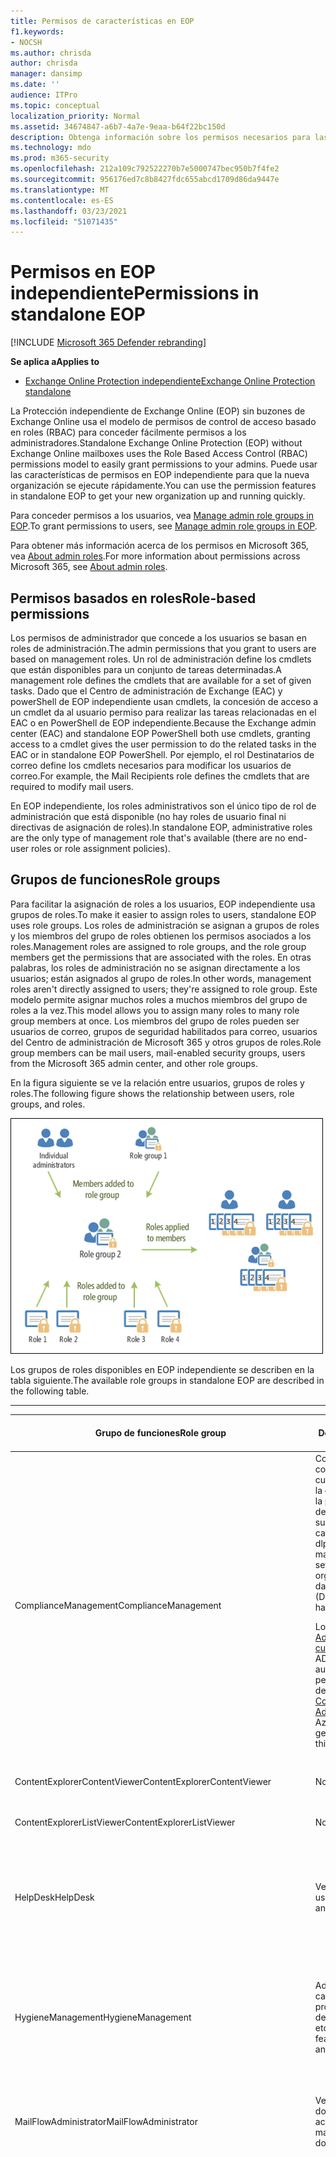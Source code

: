 ```yaml
---
title: Permisos de características en EOP
f1.keywords:
- NOCSH
ms.author: chrisda
author: chrisda
manager: dansimp
ms.date: ''
audience: ITPro
ms.topic: conceptual
localization_priority: Normal
ms.assetid: 34674847-a6b7-4a7e-9eaa-b64f22bc150d
description: Obtenga información sobre los permisos necesarios para las tareas en Exchange Online Protection independiente
ms.technology: mdo
ms.prod: m365-security
ms.openlocfilehash: 212a109c792522270b7e5000747bec950b7f4fe2
ms.sourcegitcommit: 956176ed7c8b8427fdc655abcd1709d86da9447e
ms.translationtype: MT
ms.contentlocale: es-ES
ms.lasthandoff: 03/23/2021
ms.locfileid: "51071435"
---
```

# <a name="permissions-in-standalone-eop"></a><span data-ttu-id="6df65-103">Permisos en EOP independiente</span><span class="sxs-lookup"><span data-stu-id="6df65-103">Permissions in standalone EOP</span></span>

[!INCLUDE [Microsoft 365 Defender rebranding](../includes/microsoft-defender-for-office.md)]

<span data-ttu-id="6df65-104">**Se aplica a**</span><span class="sxs-lookup"><span data-stu-id="6df65-104">**Applies to**</span></span>
-  [<span data-ttu-id="6df65-105">Exchange Online Protection independiente</span><span class="sxs-lookup"><span data-stu-id="6df65-105">Exchange Online Protection standalone</span></span>](exchange-online-protection-overview.md)

<span data-ttu-id="6df65-106">La Protección independiente de Exchange Online (EOP) sin buzones de Exchange Online usa el modelo de permisos de control de acceso basado en roles (RBAC) para conceder fácilmente permisos a los administradores.</span><span class="sxs-lookup"><span data-stu-id="6df65-106">Standalone Exchange Online Protection (EOP) without Exchange Online mailboxes uses the Role Based Access Control (RBAC) permissions model to easily grant permissions to your admins.</span></span> <span data-ttu-id="6df65-107">Puede usar las características de permisos en EOP independiente para que la nueva organización se ejecute rápidamente.</span><span class="sxs-lookup"><span data-stu-id="6df65-107">You can use the permission features in standalone EOP to get your new organization up and running quickly.</span></span>

<span data-ttu-id="6df65-108">Para conceder permisos a los usuarios, vea [Manage admin role groups in EOP](manage-admin-role-group-permissions-in-eop.md).</span><span class="sxs-lookup"><span data-stu-id="6df65-108">To grant permissions to users, see [Manage admin role groups in EOP](manage-admin-role-group-permissions-in-eop.md).</span></span>

<span data-ttu-id="6df65-109">Para obtener más información acerca de los permisos en Microsoft 365, vea [About admin roles](../../admin/add-users/about-admin-roles.md).</span><span class="sxs-lookup"><span data-stu-id="6df65-109">For more information about permissions across Microsoft 365, see [About admin roles](../../admin/add-users/about-admin-roles.md).</span></span>

## <a name="role-based-permissions"></a><span data-ttu-id="6df65-110">Permisos basados en roles</span><span class="sxs-lookup"><span data-stu-id="6df65-110">Role-based permissions</span></span>

<span data-ttu-id="6df65-111">Los permisos de administrador que concede a los usuarios se basan en roles de administración.</span><span class="sxs-lookup"><span data-stu-id="6df65-111">The admin permissions that you grant to users are based on management roles.</span></span> <span data-ttu-id="6df65-112">Un rol de administración define los cmdlets que están disponibles para un conjunto de tareas determinadas.</span><span class="sxs-lookup"><span data-stu-id="6df65-112">A management role defines the cmdlets that are available for a set of given tasks.</span></span> <span data-ttu-id="6df65-113">Dado que el Centro de administración de Exchange (EAC) y powerShell de EOP independiente usan cmdlets, la concesión de acceso a un cmdlet da al usuario permiso para realizar las tareas relacionadas en el EAC o en PowerShell de EOP independiente.</span><span class="sxs-lookup"><span data-stu-id="6df65-113">Because the Exchange admin center (EAC) and standalone EOP PowerShell both use cmdlets, granting access to a cmdlet gives the user permission to do the related tasks in the EAC or in standalone EOP PowerShell.</span></span> <span data-ttu-id="6df65-114">Por ejemplo, el rol Destinatarios de correo define los cmdlets necesarios para modificar los usuarios de correo.</span><span class="sxs-lookup"><span data-stu-id="6df65-114">For example, the Mail Recipients role defines the cmdlets that are required to modify mail users.</span></span>

<span data-ttu-id="6df65-115">En EOP independiente, los roles administrativos son el único tipo de rol de administración que está disponible (no hay roles de usuario final ni directivas de asignación de roles).</span><span class="sxs-lookup"><span data-stu-id="6df65-115">In standalone EOP, administrative roles are the only type of management role that's available (there are no end-user roles or role assignment policies).</span></span>

## <a name="role-groups"></a><span data-ttu-id="6df65-116">Grupos de funciones</span><span class="sxs-lookup"><span data-stu-id="6df65-116">Role groups</span></span>

<span data-ttu-id="6df65-117">Para facilitar la asignación de roles a los usuarios, EOP independiente usa grupos de roles.</span><span class="sxs-lookup"><span data-stu-id="6df65-117">To make it easier to assign roles to users, standalone EOP uses role groups.</span></span> <span data-ttu-id="6df65-118">Los roles de administración se asignan a grupos de roles y los miembros del grupo de roles obtienen los permisos asociados a los roles.</span><span class="sxs-lookup"><span data-stu-id="6df65-118">Management roles are assigned to role groups, and the role group members get the permissions that are associated with the roles.</span></span> <span data-ttu-id="6df65-119">En otras palabras, los roles de administración no se asignan directamente a los usuarios; están asignados al grupo de roles.</span><span class="sxs-lookup"><span data-stu-id="6df65-119">In other words, management roles aren't directly assigned to users; they're assigned to role group.</span></span> <span data-ttu-id="6df65-120">Este modelo permite asignar muchos roles a muchos miembros del grupo de roles a la vez.</span><span class="sxs-lookup"><span data-stu-id="6df65-120">This model allows you to assign many roles to many role group members at once.</span></span> <span data-ttu-id="6df65-121">Los miembros del grupo de roles pueden ser usuarios de correo, grupos de seguridad habilitados para correo, usuarios del Centro de administración de Microsoft 365 y otros grupos de roles.</span><span class="sxs-lookup"><span data-stu-id="6df65-121">Role group members can be mail users, mail-enabled security groups, users from the Microsoft 365 admin center, and other role groups.</span></span>

<span data-ttu-id="6df65-122">En la figura siguiente se ve la relación entre usuarios, grupos de roles y roles.</span><span class="sxs-lookup"><span data-stu-id="6df65-122">The following figure shows the relationship between users, role groups, and roles.</span></span>

![Rol, relación de los miembros y grupo de roles](../../media/ITPro_Security_RBAC_EXO_SimplifiedRoleGroupRelationship.png)

<span data-ttu-id="6df65-124">Los grupos de roles disponibles en EOP independiente se describen en la tabla siguiente.</span><span class="sxs-lookup"><span data-stu-id="6df65-124">The available role groups in standalone EOP are described in the following table.</span></span>

****

|<span data-ttu-id="6df65-125">Grupo de funciones</span><span class="sxs-lookup"><span data-stu-id="6df65-125">Role group</span></span>|<span data-ttu-id="6df65-126">Descripción</span><span class="sxs-lookup"><span data-stu-id="6df65-126">Description</span></span>|<span data-ttu-id="6df65-127">Roles predeterminados asignados</span><span class="sxs-lookup"><span data-stu-id="6df65-127">Default roles assigned</span></span>|
|---|---|---|
|<span data-ttu-id="6df65-128">ComplianceManagement</span><span class="sxs-lookup"><span data-stu-id="6df65-128">ComplianceManagement</span></span>|<span data-ttu-id="6df65-129">Configure y administre la configuración de cumplimiento dentro de la organización, incluida la prevención de pérdida de datos (DLP) si su suscripción tiene capacidades dlp.</span><span class="sxs-lookup"><span data-stu-id="6df65-129">Configure and manage compliance settings within the organization, including data loss prevention (DLP) if your subscription has DLP capabilities.</span></span> <p> <span data-ttu-id="6df65-130">Los miembros del [rol Administrador de cumplimiento](/azure/active-directory/users-groups-roles/directory-assign-admin-roles#compliance-administrator) en Azure AD obtienen automáticamente los permisos de este grupo de roles.</span><span class="sxs-lookup"><span data-stu-id="6df65-130">Members of the [Compliance Administrator](/azure/active-directory/users-groups-roles/directory-assign-admin-roles#compliance-administrator) role in Azure AD automatically get the permissions of this role group.</span></span>|<span data-ttu-id="6df65-131">Registros de auditoría</span><span class="sxs-lookup"><span data-stu-id="6df65-131">Audit Logs</span></span> <p> <span data-ttu-id="6df65-132">Administración de cumplimiento</span><span class="sxs-lookup"><span data-stu-id="6df65-132">Compliance Administration</span></span> <p> <span data-ttu-id="6df65-133">Information Rights Management</span><span class="sxs-lookup"><span data-stu-id="6df65-133">Information Rights Management</span></span> <p> <span data-ttu-id="6df65-134">Administración de retención</span><span class="sxs-lookup"><span data-stu-id="6df65-134">Retention Management</span></span> <p> <span data-ttu-id="6df65-135">View-Only de auditoría</span><span class="sxs-lookup"><span data-stu-id="6df65-135">View-Only Audit Logs</span></span> <p> <span data-ttu-id="6df65-136">Configuración con permiso de vista</span><span class="sxs-lookup"><span data-stu-id="6df65-136">View-Only Configuration</span></span> <p> <span data-ttu-id="6df65-137">Destinatarios con permiso de vista</span><span class="sxs-lookup"><span data-stu-id="6df65-137">View-Only Recipients</span></span>|
|<span data-ttu-id="6df65-138">ContentExplorerContentViewer</span><span class="sxs-lookup"><span data-stu-id="6df65-138">ContentExplorerContentViewer</span></span>|<span data-ttu-id="6df65-139">No se usa.</span><span class="sxs-lookup"><span data-stu-id="6df65-139">Not used.</span></span>|<span data-ttu-id="6df65-140">Visor de contenido de clasificación de datos</span><span class="sxs-lookup"><span data-stu-id="6df65-140">Data Classification Content Viewer</span></span>|
|<span data-ttu-id="6df65-141">ContentExplorerListViewer</span><span class="sxs-lookup"><span data-stu-id="6df65-141">ContentExplorerListViewer</span></span>|<span data-ttu-id="6df65-142">No se usa.</span><span class="sxs-lookup"><span data-stu-id="6df65-142">Not used.</span></span>|<span data-ttu-id="6df65-143">Visor de listas de clasificación de datos</span><span class="sxs-lookup"><span data-stu-id="6df65-143">Data Classification List Viewer</span></span>|
|<span data-ttu-id="6df65-144">HelpDesk</span><span class="sxs-lookup"><span data-stu-id="6df65-144">HelpDesk</span></span>|<span data-ttu-id="6df65-145">Ver y administrar usuarios de correo.</span><span class="sxs-lookup"><span data-stu-id="6df65-145">View and manage mail users.</span></span>|<span data-ttu-id="6df65-146">Restablecer contraseña</span><span class="sxs-lookup"><span data-stu-id="6df65-146">Reset Password</span></span> <p> <span data-ttu-id="6df65-147">Opciones de usuario</span><span class="sxs-lookup"><span data-stu-id="6df65-147">User Options</span></span> <p> <span data-ttu-id="6df65-148">Destinatarios con permiso de vista</span><span class="sxs-lookup"><span data-stu-id="6df65-148">View-Only Recipients</span></span>|
|<span data-ttu-id="6df65-149">HygieneManagement</span><span class="sxs-lookup"><span data-stu-id="6df65-149">HygieneManagement</span></span>|<span data-ttu-id="6df65-150">Administrar características de protección (correo no deseado, antimalware, etc.).</span><span class="sxs-lookup"><span data-stu-id="6df65-150">Manage protection features (anti-spam, anti-malware, etc.).</span></span>|<span data-ttu-id="6df65-151">Higiene del transporte</span><span class="sxs-lookup"><span data-stu-id="6df65-151">Transport Hygiene</span></span> <p> <span data-ttu-id="6df65-152">Configuración con permiso de vista</span><span class="sxs-lookup"><span data-stu-id="6df65-152">View-Only Configuration</span></span> <p> <span data-ttu-id="6df65-153">Destinatarios con permiso de vista</span><span class="sxs-lookup"><span data-stu-id="6df65-153">View-Only Recipients</span></span>|
|<span data-ttu-id="6df65-154">MailFlowAdministrator</span><span class="sxs-lookup"><span data-stu-id="6df65-154">MailFlowAdministrator</span></span>|<span data-ttu-id="6df65-155">Ver y administrar los dominios y conectores aceptados</span><span class="sxs-lookup"><span data-stu-id="6df65-155">View and manage accepted domains and connectors</span></span>|<span data-ttu-id="6df65-156">Dominios remotos y aceptados</span><span class="sxs-lookup"><span data-stu-id="6df65-156">Remote and Accepted Domains</span></span> <p> <span data-ttu-id="6df65-157">Destinatarios con permiso de vista</span><span class="sxs-lookup"><span data-stu-id="6df65-157">View-Only Recipients</span></span>|
|<span data-ttu-id="6df65-158">OrganizationManagement</span><span class="sxs-lookup"><span data-stu-id="6df65-158">OrganizationManagement</span></span>|<span data-ttu-id="6df65-159">Acceso de administrador a toda la organización y capacidad para realizar casi cualquier tarea.</span><span class="sxs-lookup"><span data-stu-id="6df65-159">Admin access to the entire organization and the ability to perform almost any task.</span></span> <p> <span data-ttu-id="6df65-160">Los miembros del rol [Administrador global](/azure/active-directory/users-groups-roles/directory-assign-admin-roles#global-administrator--company-administrator) en Azure AD obtienen automáticamente los permisos de este grupo de roles.</span><span class="sxs-lookup"><span data-stu-id="6df65-160">Members of the [Global Administrator](/azure/active-directory/users-groups-roles/directory-assign-admin-roles#global-administrator--company-administrator) role in Azure AD automatically get the permissions of this role group.</span></span> <p> <span data-ttu-id="6df65-161">**Importante:** Dado que el grupo de roles OrganizationManagement es un rol eficaz, solo los usuarios que realizan tareas administrativas de nivel organizativo deben ser miembros de este grupo de roles.</span><span class="sxs-lookup"><span data-stu-id="6df65-161">**Important**: Because the OrganizationManagement role group is a powerful role, only users that perform organizational-level administrative tasks should be members of this role group.</span></span>|<span data-ttu-id="6df65-162">AntiMalware</span><span class="sxs-lookup"><span data-stu-id="6df65-162">AntiMalware</span></span> <p> <span data-ttu-id="6df65-163">AntiSpam</span><span class="sxs-lookup"><span data-stu-id="6df65-163">AntiSpam</span></span> <p> <span data-ttu-id="6df65-164">Registros de auditoría</span><span class="sxs-lookup"><span data-stu-id="6df65-164">Audit Logs</span></span> <p> <span data-ttu-id="6df65-165">Administrador de cumplimiento</span><span class="sxs-lookup"><span data-stu-id="6df65-165">Compliance Administrator</span></span> <p> <span data-ttu-id="6df65-166">Grupos de distribución dinámicos</span><span class="sxs-lookup"><span data-stu-id="6df65-166">Distribution Groups</span></span> <p> <span data-ttu-id="6df65-167">Information Rights Management</span><span class="sxs-lookup"><span data-stu-id="6df65-167">Information Rights Management</span></span> <p> <span data-ttu-id="6df65-168">Creación de destinatario de correo</span><span class="sxs-lookup"><span data-stu-id="6df65-168">Mail Recipient Creation</span></span> <p> <span data-ttu-id="6df65-169">Destinatarios de correo</span><span class="sxs-lookup"><span data-stu-id="6df65-169">Mail Recipients</span></span> <p> <span data-ttu-id="6df65-170">Seguimiento de mensajes</span><span class="sxs-lookup"><span data-stu-id="6df65-170">Message Tracking</span></span> <p> <span data-ttu-id="6df65-171">Migración</span><span class="sxs-lookup"><span data-stu-id="6df65-171">Migration</span></span> <p> <span data-ttu-id="6df65-172">Acceso de cliente de la organización</span><span class="sxs-lookup"><span data-stu-id="6df65-172">Organization Client Access</span></span> <p> <span data-ttu-id="6df65-173">Configuración de la organización</span><span class="sxs-lookup"><span data-stu-id="6df65-173">Organization Configuration</span></span> <p> <span data-ttu-id="6df65-174">Configuración de transporte de la organización</span><span class="sxs-lookup"><span data-stu-id="6df65-174">Organization Transport Settings</span></span> <p> <span data-ttu-id="6df65-175">Quarantine</span><span class="sxs-lookup"><span data-stu-id="6df65-175">Quarantine</span></span> <p> <span data-ttu-id="6df65-176">Directivas de destinatarios</span><span class="sxs-lookup"><span data-stu-id="6df65-176">Recipient Policies</span></span> <p> <span data-ttu-id="6df65-177">Dominios remotos y aceptados</span><span class="sxs-lookup"><span data-stu-id="6df65-177">Remote and Accepted Domains</span></span> <p> <span data-ttu-id="6df65-178">Restablecer contraseña</span><span class="sxs-lookup"><span data-stu-id="6df65-178">Reset Password</span></span> <p> <span data-ttu-id="6df65-179">Administración de retención</span><span class="sxs-lookup"><span data-stu-id="6df65-179">Retention Management</span></span> <p> <span data-ttu-id="6df65-180">Administración de roles</span><span class="sxs-lookup"><span data-stu-id="6df65-180">Role Management</span></span> <p> <span data-ttu-id="6df65-181">Administrador de seguridad</span><span class="sxs-lookup"><span data-stu-id="6df65-181">Security Administrator</span></span> <p> <span data-ttu-id="6df65-182">Creación y pertenencia a grupos de seguridad</span><span class="sxs-lookup"><span data-stu-id="6df65-182">Security Group Creation and Membership</span></span> <p> <span data-ttu-id="6df65-183">Lector de seguridad</span><span class="sxs-lookup"><span data-stu-id="6df65-183">Security Reader</span></span> <p> <span data-ttu-id="6df65-184">Administrador de etiquetas de confidencialidad</span><span class="sxs-lookup"><span data-stu-id="6df65-184">Sensitivity Label Administrator</span></span> <p> <span data-ttu-id="6df65-185">Supervisión</span><span class="sxs-lookup"><span data-stu-id="6df65-185">Supervision</span></span> <p> <span data-ttu-id="6df65-186">Higiene del transporte</span><span class="sxs-lookup"><span data-stu-id="6df65-186">Transport Hygiene</span></span> <p> <span data-ttu-id="6df65-187">Reglas de transporte</span><span class="sxs-lookup"><span data-stu-id="6df65-187">Transport Rules</span></span> <p> <span data-ttu-id="6df65-188">Opciones de usuario</span><span class="sxs-lookup"><span data-stu-id="6df65-188">User Options</span></span> <p> <span data-ttu-id="6df65-189">View-Only AntiMalware</span><span class="sxs-lookup"><span data-stu-id="6df65-189">View-Only AntiMalware</span></span> <p> <span data-ttu-id="6df65-190">View-Only AntiSpam</span><span class="sxs-lookup"><span data-stu-id="6df65-190">View-Only AntiSpam</span></span> <p> <span data-ttu-id="6df65-191">View-Only de auditoría</span><span class="sxs-lookup"><span data-stu-id="6df65-191">View-Only Audit Logs</span></span> <p> <span data-ttu-id="6df65-192">Configuración con permiso de vista</span><span class="sxs-lookup"><span data-stu-id="6df65-192">View-Only Configuration</span></span> <p> <span data-ttu-id="6df65-193">View-Only cuarentena</span><span class="sxs-lookup"><span data-stu-id="6df65-193">View-Only Quarantine</span></span> <p> <span data-ttu-id="6df65-194">Destinatarios con permiso de vista</span><span class="sxs-lookup"><span data-stu-id="6df65-194">View-Only Recipients</span></span> <p> <span data-ttu-id="6df65-195">View-Only de amenazas</span><span class="sxs-lookup"><span data-stu-id="6df65-195">View-Only Threat Intelligence</span></span>|
|<span data-ttu-id="6df65-196">QuarantineAdministrator</span><span class="sxs-lookup"><span data-stu-id="6df65-196">QuarantineAdministrator</span></span>|<span data-ttu-id="6df65-197">Administrar mensajes en cuarentena para todos los destinatarios.</span><span class="sxs-lookup"><span data-stu-id="6df65-197">Manage quarantined messages for all recipients.</span></span>|<span data-ttu-id="6df65-198">Quarantine</span><span class="sxs-lookup"><span data-stu-id="6df65-198">Quarantine</span></span>|
|<span data-ttu-id="6df65-199">RecipientManagement</span><span class="sxs-lookup"><span data-stu-id="6df65-199">RecipientManagement</span></span>|<span data-ttu-id="6df65-200">Cree, administre y quite objetos de destinatario en la organización.</span><span class="sxs-lookup"><span data-stu-id="6df65-200">Create, manage, and remove recipient objects in the organization.</span></span>|<span data-ttu-id="6df65-201">Grupos de distribución dinámicos</span><span class="sxs-lookup"><span data-stu-id="6df65-201">Distribution Groups</span></span> <p> <span data-ttu-id="6df65-202">Creación de destinatario de correo</span><span class="sxs-lookup"><span data-stu-id="6df65-202">Mail Recipient Creation</span></span> <p> <span data-ttu-id="6df65-203">Destinatarios de correo</span><span class="sxs-lookup"><span data-stu-id="6df65-203">Mail Recipients</span></span> <p> <span data-ttu-id="6df65-204">Seguimiento de mensajes</span><span class="sxs-lookup"><span data-stu-id="6df65-204">Message Tracking</span></span> <p> <span data-ttu-id="6df65-205">Migración</span><span class="sxs-lookup"><span data-stu-id="6df65-205">Migration</span></span> <p> <span data-ttu-id="6df65-206">Directivas de destinatarios</span><span class="sxs-lookup"><span data-stu-id="6df65-206">Recipient Policies</span></span> <p> <span data-ttu-id="6df65-207">Restablecer contraseña</span><span class="sxs-lookup"><span data-stu-id="6df65-207">Reset Password</span></span>|
|<span data-ttu-id="6df65-208">RecordsManagement</span><span class="sxs-lookup"><span data-stu-id="6df65-208">RecordsManagement</span></span>|<span data-ttu-id="6df65-209">Configure características de cumplimiento, como etiquetas de directiva de retención, clasificaciones de mensajes y reglas de flujo de correo (también conocidas como reglas de transporte).</span><span class="sxs-lookup"><span data-stu-id="6df65-209">Configure compliance features, such as retention policy tags, message classifications, and mail flow rules (also known as transport rules).</span></span>|<span data-ttu-id="6df65-210">Seguimiento de mensajes</span><span class="sxs-lookup"><span data-stu-id="6df65-210">Message Tracking</span></span> <p> <span data-ttu-id="6df65-211">Administración de retención</span><span class="sxs-lookup"><span data-stu-id="6df65-211">Retention Management</span></span> <p> <span data-ttu-id="6df65-212">Reglas de transporte</span><span class="sxs-lookup"><span data-stu-id="6df65-212">Transport Rules</span></span>|
|<span data-ttu-id="6df65-213">SecurityAdministrator</span><span class="sxs-lookup"><span data-stu-id="6df65-213">SecurityAdministrator</span></span>|<span data-ttu-id="6df65-214">Configure todos los aspectos de protección de la organización (antispam, antimalware, anti suplantación, cuarentena, etc.).</span><span class="sxs-lookup"><span data-stu-id="6df65-214">Configure all aspects of protection in the organization (anti-spam, anti-malware, anti-spoofing, quarantine, etc.).</span></span> <p> <span data-ttu-id="6df65-215">Los miembros del [rol Administrador de](/azure/active-directory/users-groups-roles/directory-assign-admin-roles#security-administrator) seguridad en Azure AD obtienen automáticamente los permisos de este grupo de roles.</span><span class="sxs-lookup"><span data-stu-id="6df65-215">Members of the [Security Administrator](/azure/active-directory/users-groups-roles/directory-assign-admin-roles#security-administrator) role in Azure AD automatically get the permissions of this role group.</span></span>|<span data-ttu-id="6df65-216">AntiMalware</span><span class="sxs-lookup"><span data-stu-id="6df65-216">AntiMalware</span></span> <p> <span data-ttu-id="6df65-217">AntiSpam</span><span class="sxs-lookup"><span data-stu-id="6df65-217">AntiSpam</span></span> <p> <span data-ttu-id="6df65-218">Registros de auditoría</span><span class="sxs-lookup"><span data-stu-id="6df65-218">Audit Logs</span></span> <p> <span data-ttu-id="6df65-219">Quarantine</span><span class="sxs-lookup"><span data-stu-id="6df65-219">Quarantine</span></span> <p> <span data-ttu-id="6df65-220">Administrador de seguridad</span><span class="sxs-lookup"><span data-stu-id="6df65-220">Security Administrator</span></span> <p> <span data-ttu-id="6df65-221">Administrador de etiquetas de confidencialidad</span><span class="sxs-lookup"><span data-stu-id="6df65-221">Sensitivity Label Administrator</span></span> <p> <span data-ttu-id="6df65-222">View-Only AntiMalware</span><span class="sxs-lookup"><span data-stu-id="6df65-222">View-Only AntiMalware</span></span> <p> <span data-ttu-id="6df65-223">View-Only AntiSpam</span><span class="sxs-lookup"><span data-stu-id="6df65-223">View-Only AntiSpam</span></span> <p> <span data-ttu-id="6df65-224">View-Only de auditoría</span><span class="sxs-lookup"><span data-stu-id="6df65-224">View-Only Audit Logs</span></span> <p> <span data-ttu-id="6df65-225">View-Only cuarentena</span><span class="sxs-lookup"><span data-stu-id="6df65-225">View-Only Quarantine</span></span> <p> <span data-ttu-id="6df65-226">View-Only de amenazas</span><span class="sxs-lookup"><span data-stu-id="6df65-226">View-Only Threat Intelligence</span></span>|
|<span data-ttu-id="6df65-227">SecurityReader</span><span class="sxs-lookup"><span data-stu-id="6df65-227">SecurityReader</span></span>|<span data-ttu-id="6df65-228">Acceso de solo vista a todos los aspectos de la protección de la organización (antispam, antimalware, anti suplantación, cuarentena, etc.).</span><span class="sxs-lookup"><span data-stu-id="6df65-228">View-only access to all aspects of protection in the organization (anti-spam, anti-malware, anti-spoofing, quarantine, etc.).</span></span> <p> <span data-ttu-id="6df65-229">Los miembros del [rol Lector de](/azure/active-directory/users-groups-roles/directory-assign-admin-roles#security-reader) seguridad en Azure AD obtienen automáticamente los permisos de este grupo de roles.</span><span class="sxs-lookup"><span data-stu-id="6df65-229">Members of the [Security Reader](/azure/active-directory/users-groups-roles/directory-assign-admin-roles#security-reader) role in Azure AD automatically get the permissions of this role group.</span></span>|<span data-ttu-id="6df65-230">Lector de seguridad</span><span class="sxs-lookup"><span data-stu-id="6df65-230">Security Reader</span></span> <p> <span data-ttu-id="6df65-231">View-Only AntiMalware</span><span class="sxs-lookup"><span data-stu-id="6df65-231">View-Only AntiMalware</span></span> <p> <span data-ttu-id="6df65-232">View-Only AntiSpam</span><span class="sxs-lookup"><span data-stu-id="6df65-232">View-Only AntiSpam</span></span> <p> <span data-ttu-id="6df65-233">View-Only cuarentena</span><span class="sxs-lookup"><span data-stu-id="6df65-233">View-Only Quarantine</span></span> <p> <span data-ttu-id="6df65-234">View-Only de amenazas</span><span class="sxs-lookup"><span data-stu-id="6df65-234">View-Only Threat Intelligence</span></span>|
|<span data-ttu-id="6df65-235">TenantAdmins</span><span class="sxs-lookup"><span data-stu-id="6df65-235">TenantAdmins</span></span>|<span data-ttu-id="6df65-236">La pertenencia a este grupo de roles se sincroniza en todos los servicios y se administra de forma centralizada.</span><span class="sxs-lookup"><span data-stu-id="6df65-236">Membership in this role group is synchronized across services and managed centrally.</span></span> <span data-ttu-id="6df65-237">De forma predeterminada, este grupo de roles no tiene asignado ningún rol.</span><span class="sxs-lookup"><span data-stu-id="6df65-237">By default, this role group is not assigned any roles.</span></span> <span data-ttu-id="6df65-238">Sin embargo, será miembro del grupo de roles Administración de la organización y heredará esos permisos.</span><span class="sxs-lookup"><span data-stu-id="6df65-238">However, it will be a member of the Organization Management role group and will inherit those permissions.</span></span>|<span data-ttu-id="6df65-239">ninguno</span><span class="sxs-lookup"><span data-stu-id="6df65-239">none</span></span>|
|<span data-ttu-id="6df65-240">ViewOnlyOrganizationManagement</span><span class="sxs-lookup"><span data-stu-id="6df65-240">ViewOnlyOrganizationManagement</span></span>|<span data-ttu-id="6df65-241">Ver objetos de destinatario, protección y configuración y sus propiedades en la organización.</span><span class="sxs-lookup"><span data-stu-id="6df65-241">View recipient, protection, and configuration objects and their properties in the organization.</span></span>|<span data-ttu-id="6df65-242">Administrador de cumplimiento</span><span class="sxs-lookup"><span data-stu-id="6df65-242">Compliance Administrator</span></span> <p> <span data-ttu-id="6df65-243">Administrador de seguridad</span><span class="sxs-lookup"><span data-stu-id="6df65-243">Security Administrator</span></span> <p> <span data-ttu-id="6df65-244">Lector de seguridad</span><span class="sxs-lookup"><span data-stu-id="6df65-244">Security Reader</span></span> <p> <span data-ttu-id="6df65-245">Administrador de etiquetas de confidencialidad</span><span class="sxs-lookup"><span data-stu-id="6df65-245">Sensitivity Label Administrator</span></span> <p> <span data-ttu-id="6df65-246">Configuración con permiso de vista</span><span class="sxs-lookup"><span data-stu-id="6df65-246">View-Only Configuration</span></span> <p> <span data-ttu-id="6df65-247">Destinatarios con permiso de vista</span><span class="sxs-lookup"><span data-stu-id="6df65-247">View-Only Recipients</span></span>|
|

<span data-ttu-id="6df65-248">Si trabaja en una organización pequeña que solo tiene unos pocos administradores, es posible que deba agregar esos usuarios solo al grupo de roles Administración de la organización y es posible que nunca necesite usar los otros grupos de roles.</span><span class="sxs-lookup"><span data-stu-id="6df65-248">If you work in a small organization that has only a few admins, you might need to add those users to the Organization Management role group only, and you may never need to use the other role groups.</span></span> <span data-ttu-id="6df65-249">Si trabaja en una organización más grande, es posible que tenga administradores que realicen tareas específicas, como la configuración de destinatarios.</span><span class="sxs-lookup"><span data-stu-id="6df65-249">If you work in a larger organization, you might have admins who perform specific tasks, such as recipient configuration.</span></span> <span data-ttu-id="6df65-250">En esos casos, puede agregar un administrador al grupo de roles Administración de destinatarios y otro administrador al grupo de roles Administración de la organización.</span><span class="sxs-lookup"><span data-stu-id="6df65-250">In those cases, you might add one admin to the Recipient Management role group, and another admin to the Organization Management role group.</span></span> <span data-ttu-id="6df65-251">A continuación, estos administradores pueden administrar sus áreas específicas, pero no tendrán permisos para administrar áreas de las que no son responsables.</span><span class="sxs-lookup"><span data-stu-id="6df65-251">Those admins can then manage their specific areas, but they won't have permissions to manage areas they're not responsible for.</span></span>

<span data-ttu-id="6df65-252">Si los grupos de roles integrados de Exchange Online no coinciden con la función de trabajo de los administradores, puede crear grupos y agregarles roles.</span><span class="sxs-lookup"><span data-stu-id="6df65-252">If the built-in role groups in Exchange Online don't match the job function of your administrators, you can create role groups and add roles to them.</span></span> <span data-ttu-id="6df65-253">Para obtener más información, vea [Manage role groups in standalone EOP](manage-admin-role-group-permissions-in-eop.md).</span><span class="sxs-lookup"><span data-stu-id="6df65-253">For more information, see [Manage role groups in standalone EOP](manage-admin-role-group-permissions-in-eop.md).</span></span>

## <a name="roles"></a><span data-ttu-id="6df65-254">Funciones</span><span class="sxs-lookup"><span data-stu-id="6df65-254">Roles</span></span>

<span data-ttu-id="6df65-255">Los roles integrados que están disponibles en EOP independiente se describen en la tabla siguiente.</span><span class="sxs-lookup"><span data-stu-id="6df65-255">The built-in roles that are available in standalone EOP are described in the following table.</span></span>

****

|<span data-ttu-id="6df65-256">Rol\*\*</span><span class="sxs-lookup"><span data-stu-id="6df65-256">Role\*\*</span></span>|<span data-ttu-id="6df65-257">Descripción</span><span class="sxs-lookup"><span data-stu-id="6df65-257">Description</span></span>|<span data-ttu-id="6df65-258">Asignaciones predeterminadas de grupos de roles</span><span class="sxs-lookup"><span data-stu-id="6df65-258">Default role group assignments</span></span>|
|---|---|---|
|<span data-ttu-id="6df65-259">AntiMalware</span><span class="sxs-lookup"><span data-stu-id="6df65-259">AntiMalware</span></span>|<span data-ttu-id="6df65-260">Ver y modificar la configuración y los informes de las características antimalware.</span><span class="sxs-lookup"><span data-stu-id="6df65-260">View and modify the configuration and reports for anti-malware features.</span></span>|<span data-ttu-id="6df65-261">OrganizationManagement</span><span class="sxs-lookup"><span data-stu-id="6df65-261">OrganizationManagement</span></span> <p> <span data-ttu-id="6df65-262">SecurityAdministrator</span><span class="sxs-lookup"><span data-stu-id="6df65-262">SecurityAdministrator</span></span>|
|<span data-ttu-id="6df65-263">AntiSpam</span><span class="sxs-lookup"><span data-stu-id="6df65-263">AntiSpam</span></span>|<span data-ttu-id="6df65-264">Ver y modificar la configuración y los informes de las características contra correo no deseado.</span><span class="sxs-lookup"><span data-stu-id="6df65-264">View and modify the configuration and reports for anti-spam features.</span></span>|<span data-ttu-id="6df65-265">OrganizationManagement</span><span class="sxs-lookup"><span data-stu-id="6df65-265">OrganizationManagement</span></span> <p> <span data-ttu-id="6df65-266">SecurityAdministrator</span><span class="sxs-lookup"><span data-stu-id="6df65-266">SecurityAdministrator</span></span>|
|<span data-ttu-id="6df65-267">Registros de auditoría</span><span class="sxs-lookup"><span data-stu-id="6df65-267">Audit Logs</span></span>|<span data-ttu-id="6df65-268">Busque en el registro de auditoría de administrador y vea los resultados.</span><span class="sxs-lookup"><span data-stu-id="6df65-268">Search the administrator audit log and view the results.</span></span>|<span data-ttu-id="6df65-269">ComplianceManagement</span><span class="sxs-lookup"><span data-stu-id="6df65-269">ComplianceManagement</span></span> <p> <span data-ttu-id="6df65-270">OrganizationManagement</span><span class="sxs-lookup"><span data-stu-id="6df65-270">OrganizationManagement</span></span> <p> <span data-ttu-id="6df65-271">SecurityAdministrator</span><span class="sxs-lookup"><span data-stu-id="6df65-271">SecurityAdministrator</span></span>|
|<span data-ttu-id="6df65-272">Administrador de cumplimiento<sup>\*</sup></span><span class="sxs-lookup"><span data-stu-id="6df65-272">Compliance Administrator<sup>\*</sup></span></span>||<span data-ttu-id="6df65-273">ComplianceManagement</span><span class="sxs-lookup"><span data-stu-id="6df65-273">ComplianceManagement</span></span> <p> <span data-ttu-id="6df65-274">OrganizationManagement</span><span class="sxs-lookup"><span data-stu-id="6df65-274">OrganizationManagement</span></span> <p> <span data-ttu-id="6df65-275">ViewOnlyOrganizationManagement</span><span class="sxs-lookup"><span data-stu-id="6df65-275">ViewOnlyOrganizationManagement</span></span>|
|<span data-ttu-id="6df65-276">Visor de contenido de clasificación de datos<sup>\*</sup></span><span class="sxs-lookup"><span data-stu-id="6df65-276">Data Classification Content Viewer<sup>\*</sup></span></span>||<span data-ttu-id="6df65-277">ContentExplorerContentViewer</span><span class="sxs-lookup"><span data-stu-id="6df65-277">ContentExplorerContentViewer</span></span>|
|<span data-ttu-id="6df65-278">Visor de listas de clasificación de datos<sup>\*</sup></span><span class="sxs-lookup"><span data-stu-id="6df65-278">Data Classification List Viewer<sup>\*</sup></span></span>||
|<span data-ttu-id="6df65-279">Grupos de distribución dinámicos</span><span class="sxs-lookup"><span data-stu-id="6df65-279">Distribution Groups</span></span>|<span data-ttu-id="6df65-280">Cree y administre todos los grupos de distribución, grupos de seguridad habilitados para correo y miembros.</span><span class="sxs-lookup"><span data-stu-id="6df65-280">Create and manage all distribution groups, mail-enabled security groups, and members.</span></span>|<span data-ttu-id="6df65-281">OrganizationManagement</span><span class="sxs-lookup"><span data-stu-id="6df65-281">OrganizationManagement</span></span> <p> <span data-ttu-id="6df65-282">RecipientManagement</span><span class="sxs-lookup"><span data-stu-id="6df65-282">RecipientManagement</span></span>|
|<span data-ttu-id="6df65-283">Information Rights Management<sup>\*</sup></span><span class="sxs-lookup"><span data-stu-id="6df65-283">Information Rights Management<sup>\*</sup></span></span>||<span data-ttu-id="6df65-284">ComplianceManagement</span><span class="sxs-lookup"><span data-stu-id="6df65-284">ComplianceManagement</span></span> <p> <span data-ttu-id="6df65-285">OrganizationManagement</span><span class="sxs-lookup"><span data-stu-id="6df65-285">OrganizationManagement</span></span>|
|<span data-ttu-id="6df65-286">Creación de destinatario de correo</span><span class="sxs-lookup"><span data-stu-id="6df65-286">Mail Recipient Creation</span></span>|<span data-ttu-id="6df65-287">Crear y quitar usuarios de correo.</span><span class="sxs-lookup"><span data-stu-id="6df65-287">Create and remove mail users.</span></span>|<span data-ttu-id="6df65-288">OrganizationManagement</span><span class="sxs-lookup"><span data-stu-id="6df65-288">OrganizationManagement</span></span> <p> <span data-ttu-id="6df65-289">RecipientManagement</span><span class="sxs-lookup"><span data-stu-id="6df65-289">RecipientManagement</span></span>|
|<span data-ttu-id="6df65-290">Destinatarios de correo</span><span class="sxs-lookup"><span data-stu-id="6df65-290">Mail Recipients</span></span>|<span data-ttu-id="6df65-291">Modificar usuarios de correo existentes.</span><span class="sxs-lookup"><span data-stu-id="6df65-291">Modify existing mail users.</span></span>|<span data-ttu-id="6df65-292">OrganizationManagement</span><span class="sxs-lookup"><span data-stu-id="6df65-292">OrganizationManagement</span></span> <p> <span data-ttu-id="6df65-293">RecipientManagement</span><span class="sxs-lookup"><span data-stu-id="6df65-293">RecipientManagement</span></span>|
|<span data-ttu-id="6df65-294">Seguimiento de mensajes<sup>\*</sup></span><span class="sxs-lookup"><span data-stu-id="6df65-294">Message Tracking<sup>\*</sup></span></span>||<span data-ttu-id="6df65-295">OrganizationManagement</span><span class="sxs-lookup"><span data-stu-id="6df65-295">OrganizationManagement</span></span> <p> <span data-ttu-id="6df65-296">RecipientManagement</span><span class="sxs-lookup"><span data-stu-id="6df65-296">RecipientManagement</span></span> <p> <span data-ttu-id="6df65-297">Records Management</span><span class="sxs-lookup"><span data-stu-id="6df65-297">Records Management</span></span>|
|<span data-ttu-id="6df65-298">Migración<sup>\*</sup></span><span class="sxs-lookup"><span data-stu-id="6df65-298">Migration<sup>\*</sup></span></span>||<span data-ttu-id="6df65-299">OrganizationManagement</span><span class="sxs-lookup"><span data-stu-id="6df65-299">OrganizationManagement</span></span> <p> <span data-ttu-id="6df65-300">RecipientManagement</span><span class="sxs-lookup"><span data-stu-id="6df65-300">RecipientManagement</span></span>|
|<span data-ttu-id="6df65-301">MyBaseOptions</span><span class="sxs-lookup"><span data-stu-id="6df65-301">MyBaseOptions</span></span>|<span data-ttu-id="6df65-302">Permite a los usuarios ver sus propios mensajes en cuarentena.</span><span class="sxs-lookup"><span data-stu-id="6df65-302">Allows users to view their own quarantined messages.</span></span> <p> <span data-ttu-id="6df65-303">Este rol se asigna automáticamente a los usuarios y no se puede asignar manualmente.</span><span class="sxs-lookup"><span data-stu-id="6df65-303">This role is automatically assigned to users, and you can't assign it manually.</span></span>|<span data-ttu-id="6df65-304">ninguno</span><span class="sxs-lookup"><span data-stu-id="6df65-304">none</span></span>|
|<span data-ttu-id="6df65-305">Acceso de cliente de la organización<sup>\*</sup></span><span class="sxs-lookup"><span data-stu-id="6df65-305">Organization Client Access<sup>\*</sup></span></span>||<span data-ttu-id="6df65-306">OrganizationManagement</span><span class="sxs-lookup"><span data-stu-id="6df65-306">OrganizationManagement</span></span>|
|<span data-ttu-id="6df65-307">Configuración de la organización</span><span class="sxs-lookup"><span data-stu-id="6df65-307">Organization Configuration</span></span>|<span data-ttu-id="6df65-308">Ver informes.</span><span class="sxs-lookup"><span data-stu-id="6df65-308">View reports.</span></span>|<span data-ttu-id="6df65-309">OrganizationManagement</span><span class="sxs-lookup"><span data-stu-id="6df65-309">OrganizationManagement</span></span>|
|<span data-ttu-id="6df65-310">Configuración de transporte de la organización<sup>\*</sup></span><span class="sxs-lookup"><span data-stu-id="6df65-310">Organization Transport Settings<sup>\*</sup></span></span>||<span data-ttu-id="6df65-311">OrganizationManagement</span><span class="sxs-lookup"><span data-stu-id="6df65-311">OrganizationManagement</span></span>|
|<span data-ttu-id="6df65-312">Quarantine</span><span class="sxs-lookup"><span data-stu-id="6df65-312">Quarantine</span></span>|<span data-ttu-id="6df65-313">Administrar todos los tipos de mensaje en cuarentena para todos los destinatarios.</span><span class="sxs-lookup"><span data-stu-id="6df65-313">Manage all types of quarantined message for all recipients.</span></span>|<span data-ttu-id="6df65-314">OrganizationManagement</span><span class="sxs-lookup"><span data-stu-id="6df65-314">OrganizationManagement</span></span> <p> <span data-ttu-id="6df65-315">QuarantineAdministrator</span><span class="sxs-lookup"><span data-stu-id="6df65-315">QuarantineAdministrator</span></span> <p> <span data-ttu-id="6df65-316">SecurityAdministrator</span><span class="sxs-lookup"><span data-stu-id="6df65-316">SecurityAdministrator</span></span>|
|<span data-ttu-id="6df65-317">Directivas de destinatarios<sup>\*</sup></span><span class="sxs-lookup"><span data-stu-id="6df65-317">Recipient Policies<sup>\*</sup></span></span>||<span data-ttu-id="6df65-318">OrganizationManagement</span><span class="sxs-lookup"><span data-stu-id="6df65-318">OrganizationManagement</span></span> <p> <span data-ttu-id="6df65-319">RecipientManagement</span><span class="sxs-lookup"><span data-stu-id="6df65-319">RecipientManagement</span></span>|
|<span data-ttu-id="6df65-320">Dominios remotos y aceptados</span><span class="sxs-lookup"><span data-stu-id="6df65-320">Remote and Accepted Domains</span></span>|<span data-ttu-id="6df65-321">Administrar dominios remotos, dominios aceptados y conectores.</span><span class="sxs-lookup"><span data-stu-id="6df65-321">Manage remote domains, accepted domains, and connectors.</span></span>|<span data-ttu-id="6df65-322">MailFlowAdministrator</span><span class="sxs-lookup"><span data-stu-id="6df65-322">MailFlowAdministrator</span></span> <p> <span data-ttu-id="6df65-323">OrganizationManagement</span><span class="sxs-lookup"><span data-stu-id="6df65-323">OrganizationManagement</span></span>|
|<span data-ttu-id="6df65-324">Restablecer contraseña<sup>\*</sup></span><span class="sxs-lookup"><span data-stu-id="6df65-324">Reset Password<sup>\*</sup></span></span>||<span data-ttu-id="6df65-325">HelpDesk</span><span class="sxs-lookup"><span data-stu-id="6df65-325">HelpDesk</span></span> <p> <span data-ttu-id="6df65-326">OrganizationManagement</span><span class="sxs-lookup"><span data-stu-id="6df65-326">OrganizationManagement</span></span> <p> <span data-ttu-id="6df65-327">RecipientManagement</span><span class="sxs-lookup"><span data-stu-id="6df65-327">RecipientManagement</span></span>|
|<span data-ttu-id="6df65-328">Administración de retención<sup>\*</sup></span><span class="sxs-lookup"><span data-stu-id="6df65-328">Retention Management<sup>\*</sup></span></span>||<span data-ttu-id="6df65-329">ComplianceManagement</span><span class="sxs-lookup"><span data-stu-id="6df65-329">ComplianceManagement</span></span> <p> <span data-ttu-id="6df65-330">OrganizationManagement</span><span class="sxs-lookup"><span data-stu-id="6df65-330">OrganizationManagement</span></span> <p> <span data-ttu-id="6df65-331">RecordsManagement</span><span class="sxs-lookup"><span data-stu-id="6df65-331">RecordsManagement</span></span>|
|<span data-ttu-id="6df65-332">Administración de roles</span><span class="sxs-lookup"><span data-stu-id="6df65-332">Role Management</span></span>|<span data-ttu-id="6df65-333">Crear y administrar grupos de roles.</span><span class="sxs-lookup"><span data-stu-id="6df65-333">Create and manage role groups.</span></span>|<span data-ttu-id="6df65-334">OrganizationManagement</span><span class="sxs-lookup"><span data-stu-id="6df65-334">OrganizationManagement</span></span>|
|<span data-ttu-id="6df65-335">Administrador de seguridad</span><span class="sxs-lookup"><span data-stu-id="6df65-335">Security Administrator</span></span>|<span data-ttu-id="6df65-336">Administrar la configuración y los informes de todas las características de seguridad y protección.</span><span class="sxs-lookup"><span data-stu-id="6df65-336">Manage the configuration and reports for all security and protection features.</span></span>|<span data-ttu-id="6df65-337">OrganizationManagement</span><span class="sxs-lookup"><span data-stu-id="6df65-337">OrganizationManagement</span></span> <p> <span data-ttu-id="6df65-338">SecurityAdministrator</span><span class="sxs-lookup"><span data-stu-id="6df65-338">SecurityAdministrator</span></span> <p> <span data-ttu-id="6df65-339">ViewOnlyOrganizationManagement</span><span class="sxs-lookup"><span data-stu-id="6df65-339">ViewOnlyOrganizationManagement</span></span>|
|<span data-ttu-id="6df65-340">Creación y pertenencia a grupos de seguridad</span><span class="sxs-lookup"><span data-stu-id="6df65-340">Security Group Creation and Membership</span></span>|<span data-ttu-id="6df65-341">Crear y administrar grupos de seguridad habilitados para correo.</span><span class="sxs-lookup"><span data-stu-id="6df65-341">Create and manage mail-enabled security groups.</span></span>|<span data-ttu-id="6df65-342">OrganizationManagement</span><span class="sxs-lookup"><span data-stu-id="6df65-342">OrganizationManagement</span></span>|
|<span data-ttu-id="6df65-343">Lector de seguridad</span><span class="sxs-lookup"><span data-stu-id="6df65-343">Security Reader</span></span>|<span data-ttu-id="6df65-344">Vea la configuración y los informes de las características de seguridad y protección.</span><span class="sxs-lookup"><span data-stu-id="6df65-344">View the configuration and reports for security and protection features.</span></span>|<span data-ttu-id="6df65-345">Administración de la organización</span><span class="sxs-lookup"><span data-stu-id="6df65-345">Organization Management</span></span> <p> <span data-ttu-id="6df65-346">SecurityReader</span><span class="sxs-lookup"><span data-stu-id="6df65-346">SecurityReader</span></span> <p> <span data-ttu-id="6df65-347">ViewOnlyOrganizationManagement</span><span class="sxs-lookup"><span data-stu-id="6df65-347">ViewOnlyOrganizationManagement</span></span>|
|<span data-ttu-id="6df65-348">Administrador de etiquetas de confidencialidad<sup>\*</sup></span><span class="sxs-lookup"><span data-stu-id="6df65-348">Sensitivity Label Administrator<sup>\*</sup></span></span>||<span data-ttu-id="6df65-349">OrganizationManagement</span><span class="sxs-lookup"><span data-stu-id="6df65-349">OrganizationManagement</span></span> <p> <span data-ttu-id="6df65-350">SecurityAdministrator</span><span class="sxs-lookup"><span data-stu-id="6df65-350">SecurityAdministrator</span></span> <p> <span data-ttu-id="6df65-351">ViewOnlyOrganizationManagement</span><span class="sxs-lookup"><span data-stu-id="6df65-351">ViewOnlyOrganizationManagement</span></span>|
|<span data-ttu-id="6df65-352">Supervisión<sup>\*</sup></span><span class="sxs-lookup"><span data-stu-id="6df65-352">Supervision<sup>\*</sup></span></span>||<span data-ttu-id="6df65-353">OrganizationManagement</span><span class="sxs-lookup"><span data-stu-id="6df65-353">OrganizationManagement</span></span>|
|<span data-ttu-id="6df65-354">Higiene del transporte</span><span class="sxs-lookup"><span data-stu-id="6df65-354">Transport Hygiene</span></span>|<span data-ttu-id="6df65-355">Administrar características contra malware, contra correo no deseado y contra la suplantación de dominio.</span><span class="sxs-lookup"><span data-stu-id="6df65-355">Manage anti-malware, anti-spam features, and anti-spoofing features.</span></span>|<span data-ttu-id="6df65-356">HygieneManagement</span><span class="sxs-lookup"><span data-stu-id="6df65-356">HygieneManagement</span></span> <p> <span data-ttu-id="6df65-357">OrganizationManagement</span><span class="sxs-lookup"><span data-stu-id="6df65-357">OrganizationManagement</span></span>|
|<span data-ttu-id="6df65-358">Reglas de transporte</span><span class="sxs-lookup"><span data-stu-id="6df65-358">Transport Rules</span></span>|<span data-ttu-id="6df65-359">Crear y administrar reglas de flujo de correo (también conocidas como reglas de transporte).</span><span class="sxs-lookup"><span data-stu-id="6df65-359">Create and manage mail flow rules (also known as transport rules).</span></span>|<span data-ttu-id="6df65-360">OrganizationManagement</span><span class="sxs-lookup"><span data-stu-id="6df65-360">OrganizationManagement</span></span> <p> <span data-ttu-id="6df65-361">RecordsManagement</span><span class="sxs-lookup"><span data-stu-id="6df65-361">RecordsManagement</span></span>|
|<span data-ttu-id="6df65-362">Opciones de usuario</span><span class="sxs-lookup"><span data-stu-id="6df65-362">User Options</span></span>|<span data-ttu-id="6df65-363">Modificar usuarios de correo existentes.</span><span class="sxs-lookup"><span data-stu-id="6df65-363">Modify existing mail users.</span></span>|<span data-ttu-id="6df65-364">HelpDesk</span><span class="sxs-lookup"><span data-stu-id="6df65-364">HelpDesk</span></span> <p> <span data-ttu-id="6df65-365">OrganizationManagement</span><span class="sxs-lookup"><span data-stu-id="6df65-365">OrganizationManagement</span></span>|
|<span data-ttu-id="6df65-366">View-Only AntiMalware</span><span class="sxs-lookup"><span data-stu-id="6df65-366">View-Only AntiMalware</span></span>|<span data-ttu-id="6df65-367">Ver la configuración y los informes de las características antimalware.</span><span class="sxs-lookup"><span data-stu-id="6df65-367">View the configuration and reports for anti-malware features.</span></span>|<span data-ttu-id="6df65-368">OrganizationManagement</span><span class="sxs-lookup"><span data-stu-id="6df65-368">OrganizationManagement</span></span> <p> <span data-ttu-id="6df65-369">SecurityAdministrator</span><span class="sxs-lookup"><span data-stu-id="6df65-369">SecurityAdministrator</span></span> <p> <span data-ttu-id="6df65-370">SecurityReader</span><span class="sxs-lookup"><span data-stu-id="6df65-370">SecurityReader</span></span>|
|<span data-ttu-id="6df65-371">View-Only AntiSpam</span><span class="sxs-lookup"><span data-stu-id="6df65-371">View-Only AntiSpam</span></span>|<span data-ttu-id="6df65-372">Vea la configuración y los informes de las características contra correo no deseado.</span><span class="sxs-lookup"><span data-stu-id="6df65-372">View the configuration and reports for anti-spam features.</span></span>|<span data-ttu-id="6df65-373">OrganizationManagement</span><span class="sxs-lookup"><span data-stu-id="6df65-373">OrganizationManagement</span></span> <p> <span data-ttu-id="6df65-374">SecurityAdministrator</span><span class="sxs-lookup"><span data-stu-id="6df65-374">SecurityAdministrator</span></span> <p> <span data-ttu-id="6df65-375">SecurityReader</span><span class="sxs-lookup"><span data-stu-id="6df65-375">SecurityReader</span></span>|
|<span data-ttu-id="6df65-376">View-Only de auditoría</span><span class="sxs-lookup"><span data-stu-id="6df65-376">View-Only Audit Logs</span></span>|<span data-ttu-id="6df65-377">Busque en el registro de auditoría de administrador y vea los resultados.</span><span class="sxs-lookup"><span data-stu-id="6df65-377">Search the administrator audit log and view the results.</span></span>|<span data-ttu-id="6df65-378">ComplianceManagement</span><span class="sxs-lookup"><span data-stu-id="6df65-378">ComplianceManagement</span></span> <p> <span data-ttu-id="6df65-379">OrganizationManagement</span><span class="sxs-lookup"><span data-stu-id="6df65-379">OrganizationManagement</span></span> <p> <span data-ttu-id="6df65-380">SecurityAdministrator</span><span class="sxs-lookup"><span data-stu-id="6df65-380">SecurityAdministrator</span></span>|
|<span data-ttu-id="6df65-381">Configuración con permiso de vista</span><span class="sxs-lookup"><span data-stu-id="6df65-381">View-Only Configuration</span></span>|<span data-ttu-id="6df65-382">Ver todas las opciones de organización y flujo de correo (no destinatario) de la organización.</span><span class="sxs-lookup"><span data-stu-id="6df65-382">View all of the organization and mail flow (non-recipient) settings in the organization.</span></span>|<span data-ttu-id="6df65-383">ComplianceManagement</span><span class="sxs-lookup"><span data-stu-id="6df65-383">ComplianceManagement</span></span> <p> <span data-ttu-id="6df65-384">HygieneManagement</span><span class="sxs-lookup"><span data-stu-id="6df65-384">HygieneManagement</span></span> <p> <span data-ttu-id="6df65-385">OrganizationManagement</span><span class="sxs-lookup"><span data-stu-id="6df65-385">OrganizationManagement</span></span> <p> <span data-ttu-id="6df65-386">ViewOnlyOrganizationManagement</span><span class="sxs-lookup"><span data-stu-id="6df65-386">ViewOnlyOrganizationManagement</span></span>|
|<span data-ttu-id="6df65-387">View-Only cuarentena</span><span class="sxs-lookup"><span data-stu-id="6df65-387">View-Only Quarantine</span></span>|<span data-ttu-id="6df65-388">Ver todos los mensajes en cuarentena para todos los destinatarios.</span><span class="sxs-lookup"><span data-stu-id="6df65-388">View all quarantined messages for all recipients.</span></span>|<span data-ttu-id="6df65-389">OrganizationManagement</span><span class="sxs-lookup"><span data-stu-id="6df65-389">OrganizationManagement</span></span> <p> <span data-ttu-id="6df65-390">SecurityAdministrator</span><span class="sxs-lookup"><span data-stu-id="6df65-390">SecurityAdministrator</span></span> <p> <span data-ttu-id="6df65-391">SecurityReader</span><span class="sxs-lookup"><span data-stu-id="6df65-391">SecurityReader</span></span>|
|<span data-ttu-id="6df65-392">Destinatarios con permiso de vista</span><span class="sxs-lookup"><span data-stu-id="6df65-392">View-Only Recipients</span></span>|<span data-ttu-id="6df65-393">Ver las propiedades del destinatario y ejecutar el seguimiento de mensajes.</span><span class="sxs-lookup"><span data-stu-id="6df65-393">View recipient properties and run message trace.</span></span>|<span data-ttu-id="6df65-394">ComplianceManagement</span><span class="sxs-lookup"><span data-stu-id="6df65-394">ComplianceManagement</span></span> <p> <span data-ttu-id="6df65-395">HelpDesk</span><span class="sxs-lookup"><span data-stu-id="6df65-395">HelpDesk</span></span> <p> <span data-ttu-id="6df65-396">HygieneManagement</span><span class="sxs-lookup"><span data-stu-id="6df65-396">HygieneManagement</span></span> <p> <span data-ttu-id="6df65-397">MailFlowAdministrator</span><span class="sxs-lookup"><span data-stu-id="6df65-397">MailFlowAdministrator</span></span> <p>  <span data-ttu-id="6df65-398">OrganizationManagement</span><span class="sxs-lookup"><span data-stu-id="6df65-398">OrganizationManagement</span></span> <p> <span data-ttu-id="6df65-399">ViewOnlyOrganizationManagement</span><span class="sxs-lookup"><span data-stu-id="6df65-399">ViewOnlyOrganizationManagement</span></span>|
|<span data-ttu-id="6df65-400">View-Only de amenazas<sup>\*</sup></span><span class="sxs-lookup"><span data-stu-id="6df65-400">View-Only Threat Intelligence<sup>\*</sup></span></span>||<span data-ttu-id="6df65-401">OrganizationManagement</span><span class="sxs-lookup"><span data-stu-id="6df65-401">OrganizationManagement</span></span> <p> <span data-ttu-id="6df65-402">SecurityAdministrator</span><span class="sxs-lookup"><span data-stu-id="6df65-402">SecurityAdministrator</span></span> <p> <span data-ttu-id="6df65-403">SecurityReader</span><span class="sxs-lookup"><span data-stu-id="6df65-403">SecurityReader</span></span>|
|

<span data-ttu-id="6df65-404"><sup>\*</sup> Aunque este rol está disponible, básicamente no hace nada útil en EOP independiente.</span><span class="sxs-lookup"><span data-stu-id="6df65-404"><sup>\*</sup> Although this role is available, it basically does nothing useful in standalone EOP.</span></span>

## <a name="microsoft-365-permissions-in-standalone-eop"></a><span data-ttu-id="6df65-405">Permisos de Microsoft 365 en EOP independiente</span><span class="sxs-lookup"><span data-stu-id="6df65-405">Microsoft 365 permissions in standalone EOP</span></span>

<span data-ttu-id="6df65-406">Al crear un usuario en el Centro de administración de Microsoft 365, puede elegir si desea asignar varios roles administrativos, como administrador global, administrador de servicio, administrador de contraseñas, entre otros, al usuario.</span><span class="sxs-lookup"><span data-stu-id="6df65-406">When you create a user in the Microsoft 365 admin center, you can choose whether to assign various administrative roles, such as Global admin, Service admin, Password admin, and so on, to the user.</span></span> <span data-ttu-id="6df65-407">Algunos roles de Microsoft 365, pero no todos, conceden al usuario permisos administrativos en EOP.</span><span class="sxs-lookup"><span data-stu-id="6df65-407">Some, but not all, Microsoft 365 roles grant the user administrative permissions in EOP.</span></span>

> [!NOTE]
> <span data-ttu-id="6df65-408">La cuenta que usó para crear la organización independiente de EOP se asigna automáticamente al rol de administrador global.</span><span class="sxs-lookup"><span data-stu-id="6df65-408">The account you used to create your standalone EOP organization is automatically assigned to the Global admin role.</span></span>

<span data-ttu-id="6df65-409">En la tabla siguiente se enumeran los roles de Microsoft 365 y los grupos de roles de EOP independientes a los que corresponden.</span><span class="sxs-lookup"><span data-stu-id="6df65-409">The following table lists the Microsoft 365 roles and the standalone EOP role groups that they correspond to.</span></span> <span data-ttu-id="6df65-410">Para obtener más información acerca de estos roles, vea [About admin roles](../../admin/add-users/about-admin-roles.md).</span><span class="sxs-lookup"><span data-stu-id="6df65-410">For more information about these roles, see [About admin roles](../../admin/add-users/about-admin-roles.md).</span></span>

****

|<span data-ttu-id="6df65-411">Rol de Microsoft 365</span><span class="sxs-lookup"><span data-stu-id="6df65-411">Microsoft 365 role</span></span>|<span data-ttu-id="6df65-412">Grupo de roles de EOP</span><span class="sxs-lookup"><span data-stu-id="6df65-412">EOP role group</span></span>|
|---|---|
|<span data-ttu-id="6df65-413">Administrador de Exchange</span><span class="sxs-lookup"><span data-stu-id="6df65-413">Exchange admin</span></span>|<span data-ttu-id="6df65-414">OrganizationManagement</span><span class="sxs-lookup"><span data-stu-id="6df65-414">OrganizationManagement</span></span>|
|<span data-ttu-id="6df65-415">Administrador global</span><span class="sxs-lookup"><span data-stu-id="6df65-415">Global admin</span></span>|<span data-ttu-id="6df65-416">OrganizationManagement</span><span class="sxs-lookup"><span data-stu-id="6df65-416">OrganizationManagement</span></span> <p> <span data-ttu-id="6df65-417">**Nota:** El rol de administrador global y el grupo de roles OrganizationManagement están unidos mediante un grupo de roles de administrador de empresa especial.</span><span class="sxs-lookup"><span data-stu-id="6df65-417">**Note**: The Global admin role and the OrganizationManagement role group are tied together using a special Company Administrator role group.</span></span> <span data-ttu-id="6df65-418">El grupo de roles Administrador de empresa se administra internamente y no se puede modificar directamente.</span><span class="sxs-lookup"><span data-stu-id="6df65-418">The Company Administrator role group is managed internally and can't be modified directly.</span></span>|
|<span data-ttu-id="6df65-419">Administrador de contraseñas</span><span class="sxs-lookup"><span data-stu-id="6df65-419">Password admin</span></span>|<span data-ttu-id="6df65-420">HelpDesk</span><span class="sxs-lookup"><span data-stu-id="6df65-420">HelpDesk</span></span>|
|<span data-ttu-id="6df65-421">Lector global</span><span class="sxs-lookup"><span data-stu-id="6df65-421">Global reader</span></span>|<span data-ttu-id="6df65-422">ViewOnlyOrganizationManagement</span><span class="sxs-lookup"><span data-stu-id="6df65-422">ViewOnlyOrganizationManagement</span></span>|
|<span data-ttu-id="6df65-423">Administrador de seguridad</span><span class="sxs-lookup"><span data-stu-id="6df65-423">Security admin</span></span>|<span data-ttu-id="6df65-424">SecurityAdministrator</span><span class="sxs-lookup"><span data-stu-id="6df65-424">SecurityAdministrator</span></span>|
|<span data-ttu-id="6df65-425">Lector de seguridad</span><span class="sxs-lookup"><span data-stu-id="6df65-425">Security reader</span></span>|<span data-ttu-id="6df65-426">SecurityReader</span><span class="sxs-lookup"><span data-stu-id="6df65-426">SecurityReader</span></span>|
|

<span data-ttu-id="6df65-427">Otros roles de Microsoft 365 no tienen un grupo de roles EOP correspondiente y no concederán permisos administrativos en EOP.</span><span class="sxs-lookup"><span data-stu-id="6df65-427">Other Microsoft 365 roles don't have a corresponding EOP role group and won't grant administrative permissions in EOP.</span></span> <span data-ttu-id="6df65-428">Para obtener más información acerca de cómo asignar un rol de Microsoft 365 a un usuario, vea [Asignar roles de administrador.](../../admin/add-users/assign-admin-roles.md)</span><span class="sxs-lookup"><span data-stu-id="6df65-428">For more information about assigning a Microsoft 365 role to a user, see [Assign admin roles](../../admin/add-users/assign-admin-roles.md).</span></span>

<span data-ttu-id="6df65-429">Los usuarios pueden obtener derechos administrativos en EOP sin agregarlos a roles de Microsoft 365.</span><span class="sxs-lookup"><span data-stu-id="6df65-429">Users can be granted administrative rights in EOP without adding them to Microsoft 365 roles.</span></span> <span data-ttu-id="6df65-430">Para ello, agregue al usuario como miembro de un grupo de roles de EOP.</span><span class="sxs-lookup"><span data-stu-id="6df65-430">You do this by adding the user as a member of an EOP role group.</span></span> <span data-ttu-id="6df65-431">El usuario recibirá permisos en EOP, pero no recibirá permisos en otras cargas de trabajo de Microsoft 365.</span><span class="sxs-lookup"><span data-stu-id="6df65-431">The user will get permissions in EOP, but they won't get permissions in other Microsoft 365 workloads.</span></span>

### <a name="how-do-you-know-this-worked"></a><span data-ttu-id="6df65-432">¿Cómo saber si el proceso se ha completado correctamente?</span><span class="sxs-lookup"><span data-stu-id="6df65-432">How do you know this worked?</span></span>

<span data-ttu-id="6df65-433">Para comprobar que ha copiado correctamente un grupo de roles, siga uno de estos pasos:</span><span class="sxs-lookup"><span data-stu-id="6df65-433">To verify that you've successfully copied a role group, do either of the following steps:</span></span>

- <span data-ttu-id="6df65-434">En el EAC, vaya a **Permisos** Roles de administrador y compruebe que el grupo de roles \> aparece (o no aparece).</span><span class="sxs-lookup"><span data-stu-id="6df65-434">In the EAC, go to **Permissions** \> **Admin Roles**, and verify the role group is listed (or not listed).</span></span> <span data-ttu-id="6df65-435">Seleccione el grupo de roles y compruebe la configuración en el panel Detalles o haga clic **en Editar** icono Editar para comprobar ![ la ](../../media/ITPro-EAC-EditIcon.png) configuración.</span><span class="sxs-lookup"><span data-stu-id="6df65-435">Select the role group, and verify the settings in the Details pane or click **Edit** ![Edit icon](../../media/ITPro-EAC-EditIcon.png) to verify the settings.</span></span>

- <span data-ttu-id="6df65-436">En Exchange Online PowerShell, reemplace por el nombre del grupo de funciones y ejecute el siguiente comando para comprobar que el grupo de funciones existe (o no existe) y compruebe la \<Role Group Name\> configuración:</span><span class="sxs-lookup"><span data-stu-id="6df65-436">In Exchange Online PowerShell, replace \<Role Group Name\> with the name of the role group, and run the following command to verify the role group exists (or doesn't exist) and verify the settings:</span></span>

  ```PowerShell
  Get-RoleGroup -Identity "<Role Group Name>" | Format-List
  ```